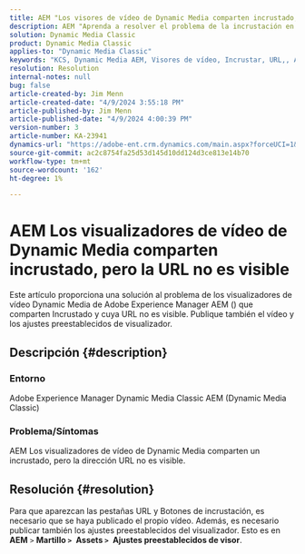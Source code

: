 ```yaml
---
title: AEM "Los visores de vídeo de Dynamic Media comparten incrustado, pero la URL no es visible"
description: AEM "Aprenda a resolver el problema de la incrustación en el que los visores de vídeo de Dynamic Media comparten una incrustación, pero la URL no es visible".
solution: Dynamic Media Classic
product: Dynamic Media Classic
applies-to: "Dynamic Media Classic"
keywords: "KCS, Dynamic Media AEM, Visores de vídeo, Incrustar, URL,, Adobe Experience Manager, Solución de problemas"
resolution: Resolution
internal-notes: null
bug: false
article-created-by: Jim Menn
article-created-date: "4/9/2024 3:55:18 PM"
article-published-by: Jim Menn
article-published-date: "4/9/2024 4:00:39 PM"
version-number: 3
article-number: KA-23941
dynamics-url: "https://adobe-ent.crm.dynamics.com/main.aspx?forceUCI=1&pagetype=entityrecord&etn=knowledgearticle&id=6326bb8c-89f6-ee11-a1fe-6045bd006268"
source-git-commit: ac2c8754fa25d53d145d10dd124d3ce813e14b70
workflow-type: tm+mt
source-wordcount: '162'
ht-degree: 1%

---
```


# AEM Los visualizadores de vídeo de Dynamic Media comparten incrustado, pero la URL no es visible


Este artículo proporciona una solución al problema de los visualizadores de vídeo Dynamic Media de Adobe Experience Manager AEM () que comparten Incrustado y cuya URL no es visible. Publique también el vídeo y los ajustes preestablecidos de visualizador.

## Descripción {#description}


### Entorno<b> </b>

Adobe Experience Manager Dynamic Media Classic AEM (Dynamic Media Classic)

### Problema/Síntomas

AEM Los visualizadores de vídeo de Dynamic Media comparten un incrustado, pero la dirección URL no es visible.


## Resolución {#resolution}


Para que aparezcan las pestañas URL y Botones de incrustación, es necesario que se haya publicado el propio vídeo. Además, es necesario publicar también los ajustes preestablecidos del visualizador. Esto es en <b>AEM</b> `>`  <b>Martillo `>` </b> <b>Assets `>` </b> <b>Ajustes preestablecidos de visor</b>.
